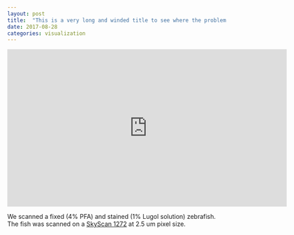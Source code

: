 ```yaml
---
layout: post
title:  "This is a very long and winded title to see where the problem is"
date: 2017-08-28
categories: visualization
---
```


<iframe src="https://player.vimeo.com/video/179027348" width="640" height="360" frameborder="0" webkitallowfullscreen mozallowfullscreen allowfullscreen></iframe>

We scanned a fixed (4% PFA) and stained (1% Lugol solution) zebrafish.
The fish was scanned on a [SkyScan 1272](http://bruker-microct.com/products/1272.htm) at 2.5 um pixel size.
